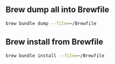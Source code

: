 ## Brew dump all into Brewfile

```sh
brew bundle dump --file=~/Brewfile
```

## Brew install from Brewfile

```sh
brew bundle install --file=~/Brewfile
```
